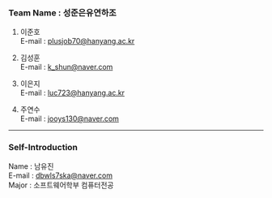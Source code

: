 ### Team Name : 성준은유연하조

1. 이준호<br>
E-mail : plusjob70@hanyang.ac.kr

2. 김성훈<br>
E-mail : k_shun@naver.com

3. 이은지<br>
E-mail : luc723@hanyang.ac.kr

4. 주연수<br>
E-mail : jooys130@naver.com

***

### Self-Introduction
Name : 남유진<br>
E-mail : dbwls7ska@naver.com<br>
Major : 소프트웨어학부 컴퓨터전공
